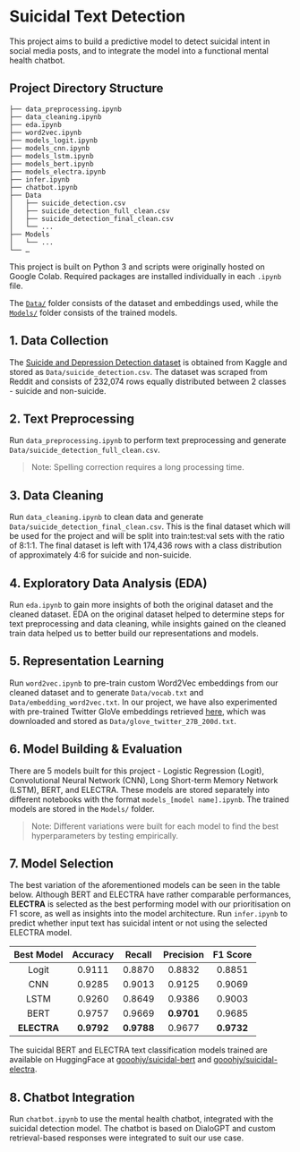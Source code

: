 # Suicidal Text Detection

This project aims to build a predictive model to detect suicidal intent in social media posts, and to integrate the model into a functional mental health chatbot.


## Project Directory Structure
```
├── data_preprocessing.ipynb
├── data_cleaning.ipynb
├── eda.ipynb
├── word2vec.ipynb
├── models_logit.ipynb
├── models_cnn.ipynb
├── models_lstm.ipynb
├── models_bert.ipynb
├── models_electra.ipynb
├── infer.ipynb
├── chatbot.ipynb
├── Data
│   ├── suicide_detection.csv
│   ├── suicide_detection_full_clean.csv
│   ├── suicide_detection_final_clean.csv
│   └── ...
├── Models
│   └── ...
└── …
```
This project is built on Python 3 and scripts were originally hosted on Google Colab. Required packages are installed individually in each `.ipynb` file.

The [`Data/`](https://drive.google.com/drive/folders/15wje4eEGWjxq15KlVl8EuDiq6bPlpobi?usp=sharing) folder consists of the dataset and embeddings used, while the [`Models/`](https://drive.google.com/drive/folders/1QH5wrcaaIBMM71Ozw53CyVd84zOWFlEQ?usp=sharing) folder consists of the trained models.

## 1. Data Collection
The [Suicide and Depression Detection dataset](https://www.kaggle.com/nikhileswarkomati/suicide-watch) is obtained from Kaggle and stored as `Data/suicide_detection.csv`. The dataset was scraped from Reddit and consists of 232,074 rows equally distributed between 2 classes - suicide and non-suicide.

## 2. Text Preprocessing
Run `data_preprocessing.ipynb` to perform text preprocessing and generate `Data/suicide_detection_full_clean.csv`.
> Note: Spelling correction requires a long processing time.

## 3. Data Cleaning
Run `data_cleaning.ipynb` to clean data and generate `Data/suicide_detection_final_clean.csv`. This is the final dataset which will be used for the project and will be split into train:test:val sets with the ratio of 8:1:1. The final dataset is left with 174,436 rows with a class distribution of approximately 4:6 for suicide and non-suicide.

## 4. Exploratory Data Analysis (EDA)
Run `eda.ipynb` to gain more insights of both the original dataset and the cleaned dataset. EDA on the original dataset helped to determine steps for text preprocessing and data cleaning, while insights gained on the cleaned train data helped us to better build our representations and models.

## 5. Representation Learning
Run `word2vec.ipynb` to pre-train custom Word2Vec embeddings from our cleaned dataset and to generate `Data/vocab.txt` and `Data/embedding_word2vec.txt`. In our project, we have also experimented with pre-trained Twitter GloVe embeddings retrieved [here](https://nlp.stanford.edu/projects/glove/), which was downloaded and stored as `Data/glove_twitter_27B_200d.txt`.

## 6. Model Building & Evaluation
There are 5 models built for this project - Logistic Regression (Logit), Convolutional Neural Network (CNN), Long Short-term Memory Network (LSTM), BERT, and ELECTRA. These models are stored separately into different notebooks with the format `models_[model name].ipynb`. The trained models are stored in the `Models/` folder.
> Note: Different variations were built for each model to find the best hyperparameters by testing empirically.

## 7. Model Selection
The best variation of the aforementioned models can be seen in the table below. Although BERT and ELECTRA have rather comparable performances, **ELECTRA** is selected as the best performing model with our prioritisation on F1 score, as well as insights into the model architecture. Run `infer.ipynb` to predict whether input text has suicidal intent or not using the selected ELECTRA model.

| Best Model | Accuracy | Recall | Precision | F1 Score |
|:---:|:---:|:---:|:---:|:---:|
| Logit | 0.9111 | 0.8870 | 0.8832 | 0.8851 |
| CNN | 0.9285 | 0.9013 | 0.9125 | 0.9069 |
| LSTM | 0.9260 | 0.8649 | 0.9386 | 0.9003 |
| BERT | 0.9757 | 0.9669 | **0.9701** | 0.9685 |
| **ELECTRA** | **0.9792** | **0.9788** | 0.9677 | **0.9732** |

The suicidal BERT and ELECTRA text classification models trained are available on HuggingFace at [gooohjy/suicidal-bert](https://huggingface.co/gooohjy/suicidal-bert) and [gooohjy/suicidal-electra](https://huggingface.co/gooohjy/suicidal-electra).

## 8. Chatbot Integration
Run `chatbot.ipynb` to use the mental health chatbot, integrated with the suicidal detection model. The chatbot is based on DialoGPT and custom retrieval-based responses were integrated to suit our use case.

